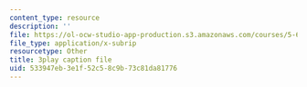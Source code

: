 ```yaml
---
content_type: resource
description: ''
file: https://ol-ocw-studio-app-production.s3.amazonaws.com/courses/5-61-physical-chemistry-fall-2017/533947eb3e1f52c58c9b73c81da81776_9WthWtTxdj0.vtt
file_type: application/x-subrip
resourcetype: Other
title: 3play caption file
uid: 533947eb-3e1f-52c5-8c9b-73c81da81776
---
```

